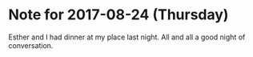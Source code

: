 # Note for 2017-08-24 (Thursday)

Esther and I had dinner at my place last night. All and all a good night of conversation.
